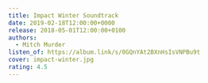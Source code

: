 ```yaml
---
title: Impact Winter Soundtrack
date: 2019-02-18T12:00:00+0000
release: 2018-05-01T12:00:00+0100
authors:
  - Mitch Murder
listen_of: https://album.link/s/0GQnYAt2BXnHsIsVNPBu9t
cover: impact-winter.jpg
rating: 4.5
---
```

